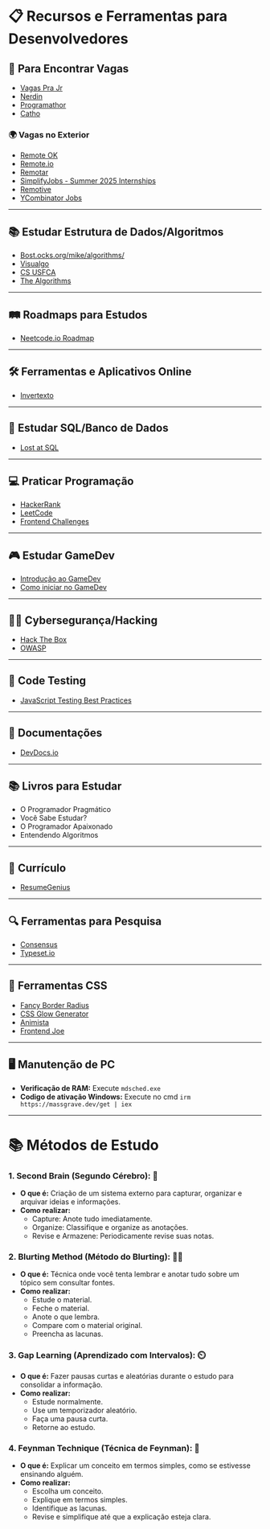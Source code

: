 # 📋 Recursos e Ferramentas para Desenvolvedores

## 🔎 Para Encontrar Vagas
- [Vagas Pra Jr](https://vagasprajr.com)
- [Nerdin](https://nerdin.com.br)
- [Programathor](https://programathor.com.br)
- [Catho](https://catho.com.br)

### 🌍 Vagas no Exterior
- [Remote OK](https://remoteok.com)
- [Remote.io](https://remote.io)
- [Remotar](https://remotar.com.br)
- [SimplifyJobs - Summer 2025 Internships](https://github.com/SimplifyJobs/Summer2025-Internships)
- [Remotive](https://remotive.com)
- [YCombinator Jobs](https://www.ycombinator.com/jobs)

---

## 📚 Estudar Estrutura de Dados/Algoritmos
- [Bost.ocks.org/mike/algorithms/](https://bost.ocks.org/mike/algorithms/)
- [Visualgo](https://visualgo.net)
- [CS USFCA](https://www.cs.usfca.edu/)
- [The Algorithms](https://the-algorithms.com/pt)

---

## 🛤️ Roadmaps para Estudos
- [Neetcode.io Roadmap](https://neetcode.io/roadmap)

---

## 🛠 Ferramentas e Aplicativos Online
- [Invertexto](https://www.invertexto.com)

---

## 💾 Estudar SQL/Banco de Dados
- [Lost at SQL](https://lost-at-sql.therobinlord.com/)

---

## 💻 Praticar Programação
- [HackerRank](https://www.hackerrank.com)
- [LeetCode](https://leetcode.com)
- [Frontend Challenges](https://github.com/felipefialho/frontend-challenges/blob/main/readme.md)

---

## 🎮 Estudar GameDev
- [Introdução ao GameDev](https://www.youtube.com/watch?v=rJZyPdYIbZI)
- [Como iniciar no GameDev](https://www.youtube.com/watch?v=eANjGomWZp4)

---

## 🕵️‍♂️ Cybersegurança/Hacking
- [Hack The Box](https://www.hackthebox.com)
- [OWASP](https://owasp.org)

---

## 🧪 Code Testing
- [JavaScript Testing Best Practices](https://github.com/goldbergyoni/javascript-testing-best-practices/blob/master/readme-pt-br.md)

---

## 📄 Documentações
- [DevDocs.io](https://devdocs.io/)

---

## 📚 Livros para Estudar
- O Programador Pragmático
- Você Sabe Estudar?
- O Programador Apaixonado
- Entendendo Algoritmos

---

## 📝 Currículo
- [ResumeGenius](https://resumegenius.com)

---

## 🔍 Ferramentas para Pesquisa
- [Consensus](https://www.consensus.app/)
- [Typeset.io](https://typeset.io)

---

## 🔧 Ferramentas CSS
- [Fancy Border Radius](https://9elements.github.io/fancy-border-radius)
- [CSS Glow Generator](https://cssbud.com/css-generator/css-glow-generator)
- [Animista](https://animista.net)
- [Frontend Joe](https://github.com/frontend-joe)

---

## 🖥️ Manutenção de PC
- **Verificação de RAM:** Execute `mdsched.exe`
- **Codigo de ativação Windows:** Execute no cmd `irm https://massgrave.dev/get | iex`

---

# 📚 Métodos de Estudo

### 1. **Second Brain (Segundo Cérebro): 🧠**
- **O que é:** Criação de um sistema externo para capturar, organizar e arquivar ideias e informações.
- **Como realizar:**
  - Capture: Anote tudo imediatamente.
  - Organize: Classifique e organize as anotações.
  - Revise e Armazene: Periodicamente revise suas notas.

### 2. **Blurting Method (Método do Blurting): ✍🏼**
- **O que é:** Técnica onde você tenta lembrar e anotar tudo sobre um tópico sem consultar fontes.
- **Como realizar:**
  - Estude o material.
  - Feche o material.
  - Anote o que lembra.
  - Compare com o material original.
  - Preencha as lacunas.

### 3. **Gap Learning (Aprendizado com Intervalos): ⏲️**
- **O que é:** Fazer pausas curtas e aleatórias durante o estudo para consolidar a informação.
- **Como realizar:**
  - Estude normalmente.
  - Use um temporizador aleatório.
  - Faça uma pausa curta.
  - Retorne ao estudo.

### 4. **Feynman Technique (Técnica de Feynman): 📣**
- **O que é:** Explicar um conceito em termos simples, como se estivesse ensinando alguém.
- **Como realizar:**
  - Escolha um conceito.
  - Explique em termos simples.
  - Identifique as lacunas.
  - Revise e simplifique até que a explicação esteja clara.
